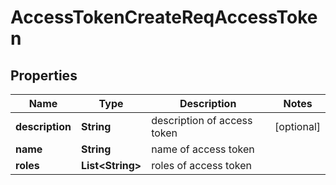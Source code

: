 # AccessTokenCreateReqAccessToken

## Properties
Name | Type | Description | Notes
------------ | ------------- | ------------- | -------------
**description** | **String** | description of access token |  [optional]
**name** | **String** | name of access token | 
**roles** | **List&lt;String&gt;** | roles of access token | 
